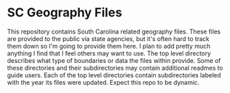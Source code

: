 # SC Geography Files

This repository contains South Carolina related geography files. These files are provided to the public via state agencies, but it's often hard to track them down so I'm going to provide them here. I plan to add pretty much anything I find that I feel others may want to use. The top level directory describes what type of boundaries or data the files within provide. Some of these directories and their subdirectories may contain additional readmes to guide users. Each of the top level directories contain subdirectories labeled with  the year its files were updated. Expect this repo to be dynamic.
